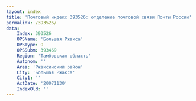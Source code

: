 ```yaml
---
layout: index
title: 'Почтовый индекс 393526: отделение почтовой связи Почты России'
permalink: /393526/
data:
    Index: 393526
    OPSName: 'Большая Ржакса'
    OPSType: О
    OPSSubm: 393469
    Region: 'Тамбовская область'
    Autonom: ''
    Area: 'Ржаксинский район'
    City: 'Большая Ржакса'
    City1: ''
    ActDate: '20071130'
    IndexOld: ''
---
```

